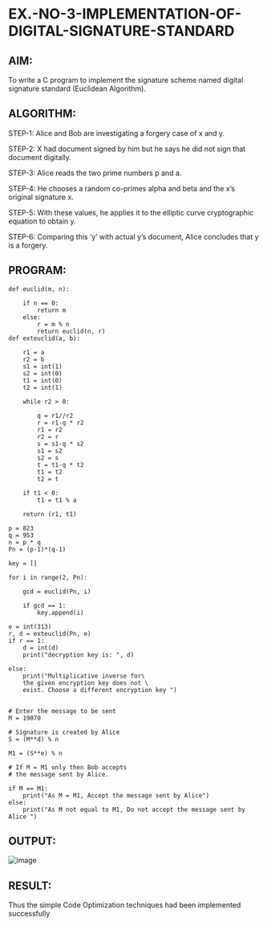 # EX.-NO-3-IMPLEMENTATION-OF-DIGITAL-SIGNATURE-STANDARD

## AIM:
To write a C program to implement the signature scheme named digital signature
standard (Euclidean Algorithm).

## ALGORITHM:

  STEP-1: Alice and Bob are investigating a forgery case of x and y.
  
  STEP-2: X had document signed by him but he says he did not sign that document digitally.
  
  STEP-3: Alice reads the two prime numbers p and a.
  
  STEP-4: He chooses a random co-primes alpha and beta and the x’s original signature x.
  
  STEP-5: With these values, he applies it to the elliptic curve cryptographic equation to obtain y.
  
  STEP-6: Comparing this ‘y’ with actual y’s document, Alice concludes that y is a forgery.

## PROGRAM:
```
def euclid(m, n):
	
	if n == 0:
		return m
	else:
		r = m % n
		return euclid(n, r)
def exteuclid(a, b):
	
	r1 = a
	r2 = b
	s1 = int(1)
	s2 = int(0)
	t1 = int(0)
	t2 = int(1)
	
	while r2 > 0:
		
		q = r1//r2
		r = r1-q * r2
		r1 = r2
		r2 = r
		s = s1-q * s2
		s1 = s2
		s2 = s
		t = t1-q * t2
		t1 = t2
		t2 = t
		
	if t1 < 0:
		t1 = t1 % a
		
	return (r1, t1)

p = 823
q = 953
n = p * q
Pn = (p-1)*(q-1)

key = []

for i in range(2, Pn):
	
	gcd = euclid(Pn, i)
	
	if gcd == 1:
		key.append(i)

e = int(313)
r, d = exteuclid(Pn, e)
if r == 1:
	d = int(d)
	print("decryption key is: ", d)
	
else:
	print("Multiplicative inverse for\
	the given encryption key does not \
	exist. Choose a different encryption key ")


# Enter the message to be sent
M = 19070

# Signature is created by Alice
S = (M**d) % n

M1 = (S**e) % n

# If M = M1 only then Bob accepts
# the message sent by Alice.

if M == M1:
	print("As M = M1, Accept the message sent by Alice")
else:
	print("As M not equal to M1, Do not accept the message sent by Alice ")
```

## OUTPUT:
![image](https://github.com/user-attachments/assets/863d5ad0-3cff-4c33-943f-3a194dd50d00)

## RESULT:
  Thus the simple Code Optimization techniques had been implemented successfully
